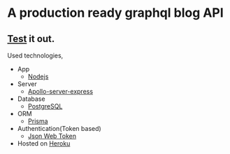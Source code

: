 # A production ready graphql blog API

## [Test](https://knight-blog.herokuapp.com/graphql) it out.

Used technologies, 

- App
  - [Nodejs](https://nodejs.org/en/)
- Server
  - [Apollo-server-express](https://github.com/apollographql/apollo-server)
- Database
  - [PostgreSQL](https://www.postgresql.org/)
- ORM
  - [Prisma](https://www.prisma.io/)
- Authentication(Token based)
  - [Json Web Token](https://jwt.io/)
- Hosted on [Heroku](https://dashboard.heroku.com)
